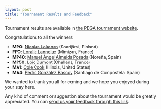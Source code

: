 ```yaml
---
layout: post
title: "Tournament Results and Feedback"
---
```


Tournament results are available in [the PDGA tournament website](https://www.pdga.com/tour/event/55235).

<!-- more -->

Congratulations to all the winners:

  * **MPO**: [Nicolas Lakonen](https://www.pdga.com/player/66627) (Saarijärvi, Finland)
  * **FPO**: [Loralie Lanneluc](https://www.pdga.com/player/129367) (Mimizan, France)
  * **MP40**: [Manuel Ángel Almeida Posada](https://www.pdga.com/player/77464) (Noreña, Spain)
  * **MP50**: [Loic Dumont](https://www.pdga.com/player/25096) (Challans, France)
  * **MA1**: [Cole Cook](https://www.pdga.com/player/171340) (Illinois, United States)
  * **MA4**: [Pedro González Bascoy](https://www.pdga.com/player/158494) (Santiago de Compostela, Spain)

We wanted to thank you all for coming and we hope you enjoyed during your stay here.

Any kind of comment or suggestion about the tournament would be greatly appreciated. You can [send us your feedback through this link](https://www.pdga.com/tour/event/feedback/?event=II%20Open%20Xacobeo&date=2022-04-15&email=td%40openxacobeo.com).
